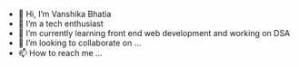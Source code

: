 - 👋 Hi, I’m Vanshika Bhatia
- 👀 I’m a tech enthusiast
- 🌱 I’m currently learning front end web development and working on DSA
- 💞️ I’m looking to collaborate on ...
- 📫 How to reach me ...
